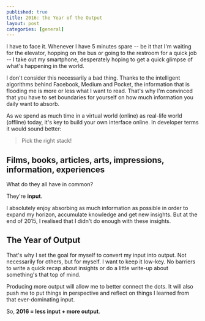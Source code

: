 ```yaml
---
published: true
title: 2016: the Year of the Output
layout: post
categories: [general]
---
```

I have to face it. Whenever I have 5 minutes spare -- be it that I'm waiting for the elevator, hopping on the bus or going to the restroom for a quick job -- I take out my smartphone, desperately hoping to get a quick glimpse of what's happening in the world.

I don't consider this necessarily a bad thing. Thanks to the intelligent algorithms behind Facebook, Medium and Pocket, the information that is flooding me is more or less what I want to read. That's why I'm convinced that you have to set boundaries for yourself on how much information you daily want to absorb. 

As we spend as much time in a virtual world (online) as real-life world (offline) today, it's key to build your own interface online. In developer terms it would sound better:

> Pick the right stack!

## Films, books, articles, arts, impressions, information, experiences

What do they all have in common? 

They're **input**. 

I absolutely enjoy absorbing as much information as possible in order to expand my horizon, accumulate knowledge and get new insights. But at the end of 2015, I realised that I didn't do enough with these insights. 

## The Year of Output

That's why I set the goal for myself to convert my input into output. Not necessarily for others, but for myself. I want to keep it low-key. No barriers to write a quick recap about insights or do a little write-up about something's that top of mind. 

Producing more output will allow me to better connect the dots. It will also push me to put things in perspective and reflect on things I learned from that ever-dominating input. 

So, **2016 = less input + more output**.